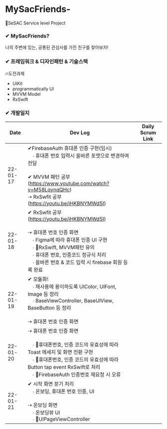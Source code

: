 # MySacFriends-
🌱SeSAC Service level Project

### ✔︎ MySacFriends?
나의 주변에 있는, 공통된 관심사를 가진 친구를 찾아보자!

### ✔︎ 프레임워크 & 디자인패턴 & 기술스택
🔥도전과제

- UIKit
- programmatically UI
- MVVM Model
- RxSwift

### ✔︎ 개발일지
| Date     | Dev Log                                                      | Daily Scrum Link |
| -------- | ------------------------------------------------------------ | ---------------- |
| 22-01-17 | ✔︎FirebaseAuth 휴대폰 인증 구현(임시)<br />　∙ 휴대폰 번호 입력시 올바른 포맷으로 변경하여 전달<br /><br />✔︎ MVVM 패턴 공부(https://www.youtube.com/watch?v=M58LqynqQHc)<br />⇢ RxSwfit 공부(https://youtu.be/iHKBNYMWd5I) |                  |
| 22-01-18 | ✔︎ RxSwfit 공부(https://youtu.be/iHKBNYMWd5I)<br /><br />⇢ 휴대폰 번호 인증 화면<br />　∙ Figma에 따라 휴대폰 인증 UI 구현<br />　∙ 📌RxSwift, MVVM패턴 유의<br />　∙ 휴대폰 번호, 인증코드 정규식 처리<br />　∙ 올바른 번호 & 코드 입력 시 firebase 회원 등록 완료<br /> |                  |
| 22-01-19 | ✔︎ 모듈화!<br />　∙ 재사용에 용이하도록 UIColor, UIFont, Image 등 정리<br />　∙ BaseViewController, BaseUIView, BaseButton 등 정리<br /><br />⇢ 휴대폰 번호 인증 화면<br /> |                  |
| 22-01-20 | ⇢ 휴대폰 번호 인증 화면<br /><br />　∙ 📌휴대폰번호, 인증 코드의 유효성에 따라 Toast 메세지 및 화면 전환 구현<br />　∙ 📌휴대폰번호, 인증 코드의 유효성에 따라 Button tap event RxSwift로 처리<br />　∙ 🔺FirebaseAuth 인증번호 재요청 시 오류<br /> |                  |
| 22-01-21 | ✔︎ 시작 화면 분기 처리<br />　∙ 온보딩, 휴대폰 번호 인증,  UI <br /><br />⇢ 온보딩 화면<br />　∙ 온보딩뷰 UI<br />　∙ 📌UIPageViewController |                  |
